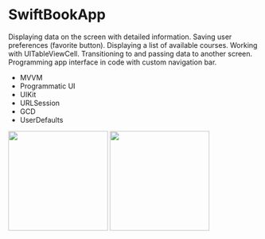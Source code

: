 # SwiftBookApp

Displaying data on the screen with detailed information.
Saving user preferences (favorite button).
Displaying a list of available courses.
Working with UITableViewCell.
Transitioning to and passing data to another screen.
Programming app interface in code with custom navigation bar.

* MVVM
* Programmatic UI
* UIKit
* URLSession
* GCD
* UserDefaults

<img src="https://github.com/repakuku/SwiftBookApp/assets/43852158/5d181beb-ff85-4a83-9f45-e87de54092a0" width="200">
<img src="https://github.com/repakuku/SwiftBookApp/assets/43852158/76aa3f88-6ade-44a6-a911-6fa11ef2cbcc" width="200">
